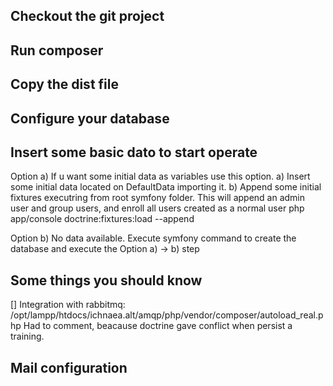 Checkout the git project
------------------------

Run composer
------------

Copy the dist file
------------------

Configure your database
-----------------------

Insert some basic dato to start operate
---------------------------------------
Option a) 
If u want some initial data as variables use this option.
a) Insert some initial data located on DefaultData importing it.
b) Append some initial fixtures executring from root symfony folder. This will append an admin user and group users, and enroll all users created as a normal user
php app/console doctrine:fixtures:load --append

Option b) 
No data available. Execute symfony command to create the database and execute the Option a) -> b) step


Some things you should know
---------------------------
[] Integration with rabbitmq: /opt/lampp/htdocs/ichnaea.alt/amqp/php/vendor/composer/autoload_real.php 
Had to comment, beacause doctrine gave conflict when persist a training.


Mail configuration
------------------

